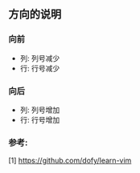 ## 方向的说明

### 向前
- 列: 列号减少
- 行: 行号减少

### 向后
- 列: 列号增加
- 行: 行号增加

### 参考:
[1] https://github.com/dofy/learn-vim